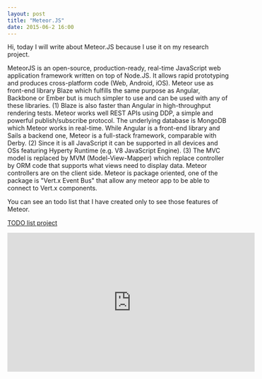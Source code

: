 ```yaml
---
layout: post
title: "Meteor.JS"
date: 2015-06-2 16:00
---
```


Hi, today I will write about Meteor.JS because I use it on my research project.

MeteorJS is an open-source, production-ready, real-time JavaScript web application framework written on top of Node.JS. It allows rapid prototyping and produces cross-platform code (Web, Android, iOS). Meteor use as front-end library Blaze which fulfills the same purpose as Angular, Backbone or Ember but is much simpler to use and can be used with any of these libraries. (1) Blaze is also faster than Angular in high-throughput rendering tests. Meteor works well REST APIs using DDP, a simple and powerful publish/subscribe protocol. The underlying database is MongoDB which Meteor works in real-time. While Angular is a front-end library and Sails a backend one, Meteor is a full-stack framework, comparable with Derby. (2) Since it is all JavaScript it can be supported in all devices and OSs featuring Hyperty Runtime (e.g. V8 JavaScript Engine). (3) The MVC model is replaced by MVM (Model-View-Mapper) which replace controller by ORM code that supports what views need to display data. Meteor controllers are on the client side. Meteor is package oriented, one of the package is "Vert.x Event Bus" that allow any meteor app to be able to connect to Vert.x components.

You can see an todo list that I have created only to see those features of Meteor.

[TODO list project](http://joelpinheiro.meteor.com/)

<iframe width="560" height="315" src="https://www.youtube.com/embed/OqCaW_34nFc" frameborder="0" allowfullscreen></iframe>